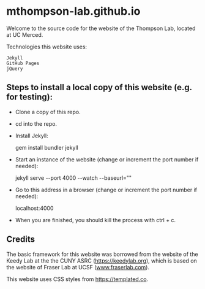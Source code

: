# mthompson-lab.github.io

Welcome to the source code for the website of the Thompson Lab, located at UC Merced. 

Technologies this website uses:  

    Jekyll
    GitHub Pages
    jQuery

## Steps to install a local copy of this website (e.g. for testing):

* Clone a copy of this repo.

* cd into the repo.

* Install Jekyll:

    gem install bundler jekyll

* Start an instance of the website (change or increment the port number if needed):

    jekyll serve --port 4000 --watch --baseurl=""

* Go to this address in a browser (change or increment the port number if needed):

    localhost:4000

* When you are finished, you should kill the process with ctrl + c.

## Credits

The basic framework for this website was borrowed from the website of the Keedy Lab at the the CUNY ASRC (https://keedylab.org), which is based on the website of Fraser Lab at UCSF (www.fraserlab.com).

This website uses CSS styles from https://templated.co.
